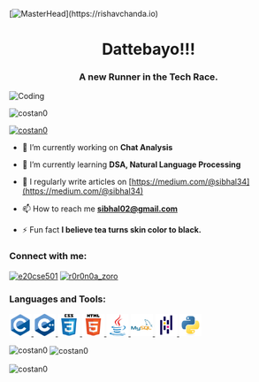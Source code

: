<!-- # LeetCode -->

[![MasterHead](https://1.bp.blogspot.com/-7A4WynwLsM...)](https://rishavchanda.io)

<h1 align="center">Dattebayo!!!</h1>
<h3 align="center">A new Runner in the Tech Race.</h3>

<img allign="center" alt="Coding" width="400" src="https://media.zicxa.com/8077616" alt="W3Schools.com">

<p align="left"> <img src="https://komarev.com/ghpvc/?username=costan0&label=Profile%20views&color=0e75b6&style=flat" alt="costan0" /> </p>

<p align="left"> <a href="https://github.com/ryo-ma/github-profile-trophy"><img src="https://github-profile-trophy.vercel.app/?username=costan0" alt="costan0" /></a> </p>

- 🔭 I’m currently working on **Chat Analysis**

- 🌱 I’m currently learning **DSA, Natural Language Processing**

- 📝 I regularly write articles on [https://medium.com/@sibhal34](https://medium.com/@sibhal34)

- 📫 How to reach me **sibhal02@gmail.com**

- ⚡ Fun fact **I believe tea turns skin color to black.**

<h3 align="left">Connect with me:</h3>
<p align="left">
<a href="https://www.codechef.com/users/e20cse501" target="blank"><img align="center" src="https://cdn.jsdelivr.net/npm/simple-icons@3.1.0/icons/codechef.svg" alt="e20cse501" height="30" width="40" /></a>
<a href="https://www.leetcode.com/r0r0n0a_zoro" target="blank"><img align="center" src="https://raw.githubusercontent.com/rahuldkjain/github-profile-readme-generator/master/src/images/icons/Social/leet-code.svg" alt="r0r0n0a_zoro" height="30" width="40" /></a>
</p>

<h3 align="left">Languages and Tools:</h3>
<p align="left"> <a href="https://www.cprogramming.com/" target="_blank" rel="noreferrer"> <img src="https://raw.githubusercontent.com/devicons/devicon/master/icons/c/c-original.svg" alt="c" width="40" height="40"/> </a> <a href="https://www.w3schools.com/cpp/" target="_blank" rel="noreferrer"> <img src="https://raw.githubusercontent.com/devicons/devicon/master/icons/cplusplus/cplusplus-original.svg" alt="cplusplus" width="40" height="40"/> </a> <a href="https://www.w3schools.com/css/" target="_blank" rel="noreferrer"> <img src="https://raw.githubusercontent.com/devicons/devicon/master/icons/css3/css3-original-wordmark.svg" alt="css3" width="40" height="40"/> </a> <a href="https://www.w3.org/html/" target="_blank" rel="noreferrer"> <img src="https://raw.githubusercontent.com/devicons/devicon/master/icons/html5/html5-original-wordmark.svg" alt="html5" width="40" height="40"/> </a> <a href="https://www.java.com" target="_blank" rel="noreferrer"> <img src="https://raw.githubusercontent.com/devicons/devicon/master/icons/java/java-original.svg" alt="java" width="40" height="40"/> </a> <a href="https://www.mysql.com/" target="_blank" rel="noreferrer"> <img src="https://raw.githubusercontent.com/devicons/devicon/master/icons/mysql/mysql-original-wordmark.svg" alt="mysql" width="40" height="40"/> </a> <a href="https://pandas.pydata.org/" target="_blank" rel="noreferrer"> <img src="https://raw.githubusercontent.com/devicons/devicon/2ae2a900d2f041da66e950e4d48052658d850630/icons/pandas/pandas-original.svg" alt="pandas" width="40" height="40"/> </a> <a href="https://www.python.org" target="_blank" rel="noreferrer"> <img src="https://raw.githubusercontent.com/devicons/devicon/master/icons/python/python-original.svg" alt="python" width="40" height="40"/> </a> </p>

<p><img align="left" src="https://github-readme-stats.vercel.app/api/top-langs?username=costan0&show_icons=true&locale=en&layout=compact" alt="costan0" /></p>

<p>&nbsp;<img align="center" src="https://github-readme-stats.vercel.app/api?username=costan0&show_icons=true&locale=en" alt="costan0" /></p>

<p><img align="center" src="https://github-readme-streak-stats.herokuapp.com/?user=costan0&" alt="costan0" /></p>
